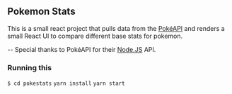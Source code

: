 ## Pokemon Stats

This is a small react project that pulls data from the [PokéAPI](https://pokeapi.co/) and renders a small React UI to compare different base stats for pokemon.

-- Special thanks to PokéAPI for their [Node.JS](https://github.com/PokeAPI/pokedex-promise-v2) API.

### Running this

`$ cd pokestats`
`yarn install`
`yarn start`
